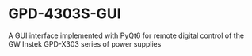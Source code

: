 # GPD-4303S-GUI
A GUI interface implemented with PyQt6 for remote digital control of the GW Instek GPD-X303 series of power supplies
